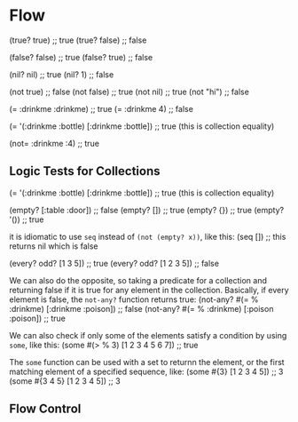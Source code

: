 # Flow

(true? true)   ;; true
(true? false)  ;; false

(false? false) ;; true
(false? true)  ;; false

(nil? nil)     ;; true
(nil? 1)       ;; false

(not true)     ;; false
(not false)    ;; true
(not nil)      ;; true
(not "hi")     ;; false


(= :drinkme :drinkme) ;; true
(= :drinkme 4)        ;; false

(= '(:drinkme :bottle) [:drinkme :bottle]) ;; true (this is collection equality)

(not= :drinkme :4) ;; true

## Logic Tests for Collections

(= '(:drinkme :bottle) [:drinkme :bottle]) ;; true (this is collection equality)

(empty? [:table :door])  ;; false
(empty? [])              ;; true
(empty? {})              ;; true
(empty? '())             ;; true

it is idiomatic to use `seq` instead of `(not (empty? x))`, like this:
(seq [])  ;; this returns nil which is false

(every? odd? [1 3 5])    ;; true
(every? odd? [1 2 3 5])  ;; false

We can also do the opposite, so taking a predicate for a collection
and returning false if it is true for any element in the collection.
Basically, if every element is false, the `not-any?` function returns
true:
(not-any? #(= % :drinkme) [:drinkme :poison])  ;; false
(not-any? #(= % :drinkme) [:poison :poison])   ;; true

We can also check if only some of the elements satisfy a condition
by using `some`, like this:
(some #(> % 3) [1 2 3 4 5 6 7]) ;; true

The `some` function can be used with a set to returnn the element,
or the first matching element of a specified sequence, like:
(some #{3} [1 2 3 4 5])   ;; 3
(some #{3 4 5} [1 2 3 4 5]) ;; 3


## Flow Control
